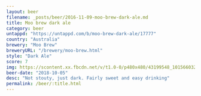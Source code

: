 ```yaml
---
layout: beer
filename: _posts/beer/2016-11-09-moo-brew-dark-ale.md
title: Moo brew dark ale
category: beer
untappd: "https://untappd.com/b/moo-brew-dark-ale/17777"
country: "Australia"
brewery: "Moo Brew"
breweryURL: "/brewery/moo-brew.html"
style: "Dark Ale"
score: 7
img: https://scontent.xx.fbcdn.net/v/t1.0-0/p480x480/43199548_10156603261158745_2909537041039491072_n.jpg?_nc_cat=110&_nc_ht=scontent.xx&oh=f52e319b40c2881aa4545c52b53539e1&oe=5C83017D
beer-date: "2018-10-05"
desc: "Not stouty, just dark. Fairly sweet and easy drinking"
permalink: /beer/:title.html
---
```


